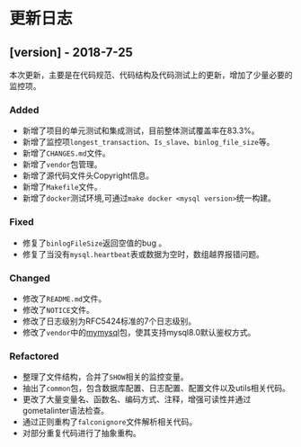 # 更新日志

## [version] - 2018-7-25

本次更新，主要是在代码规范、代码结构及代码测试上的更新，增加了少量必要的监控项。

### Added

- 新增了项目的单元测试和集成测试，目前整体测试覆盖率在83.3%。
- 新增了监控项`longest_transaction`、`Is_slave`、`binlog_file_size`等。
- 新增了`CHANGES.md`文件。
- 新增了`vendor`包管理。
- 新增了源代码文件头Copyright信息。
- 新增了`Makefile`文件。
- 新增了`docker`测试环境,可通过`make docker <mysql version>`统一构建。

### Fixed

- 修复了`binlogFileSize`返回空值的bug 。
- 修复了当没有`mysql.heartbeat`表或数据为空时，数组越界报错问题。

### Changed

- 修改了`README.md`文件。
- 修改了`NOTICE`文件。
- 修改了日志级别为RFC5424标准的7个日志级别。
- 修改了`vendor`中的[mymysql](https://github.com/ziutek/mymysql)包，使其支持mysql8.0默认鉴权方式。

### Refactored

- 整理了文件结构，合并了`SHOW`相关的监控变量。
- 抽出了`common`包，包含数据库配置、日志配置、配置文件以及utils相关代码。
- 更改了大量变量名、函数名、编码方式、注释，增强可读性并通过gometalinter语法检查。
- 通过正则重构了`falconignore`文件解析相关代码。
- 对部分重复代码进行了抽象重构。
